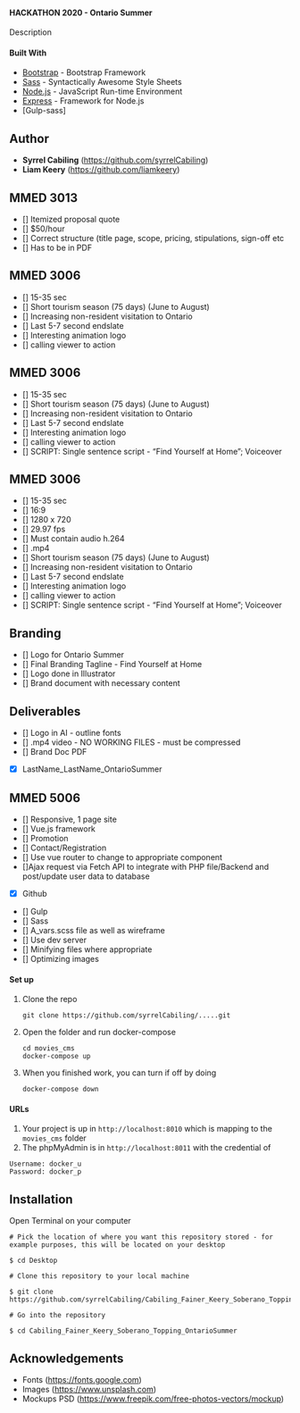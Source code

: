 #### HACKATHON 2020 - Ontario Summer
Description

#### Built With
* [Bootstrap](https://getbootstrap.com) - Bootstrap Framework
* [Sass](https://sass-lang.com "Sass") - Syntactically Awesome Style Sheets
* [Node.js](https://nodejs.org/en/ "Node") - JavaScript Run-time Environment
* [Express](https://expressjs.com "Express") - Framework for Node.js
* [Gulp-sass]

## Author
* **Syrrel Cabiling** (https://github.com/syrrelCabiling)
* **Liam Keery** (https://github.com/liamkeery)

## MMED 3013
- [] Itemized proposal quote
- [] $50/hour 
- [] Correct structure (title page, scope, pricing, stipulations, sign-off etc
- [] Has to be in PDF

## MMED 3006
- [] 15-35 sec
- [] Short tourism season (75 days) (June to August)
- [] Increasing non-resident visitation to Ontario
- [] Last 5-7 second endslate
- [] Interesting animation logo
- [] calling viewer to action

## MMED 3006
- [] 15-35 sec
- [] Short tourism season (75 days) (June to August)
- [] Increasing non-resident visitation to Ontario
- [] Last 5-7 second endslate
- [] Interesting animation logo
- [] calling viewer to action
- [] SCRIPT: Single sentence script - “Find Yourself at Home”; Voiceover


## MMED 3006
- [] 15-35 sec
- [] 16:9
- [] 1280 x 720
- [] 29.97 fps
- [] Must contain audio h.264
- [] .mp4
- [] Short tourism season (75 days) (June to August)
- [] Increasing non-resident visitation to Ontario
- [] Last 5-7 second endslate
- [] Interesting animation logo
- [] calling viewer to action
- [] SCRIPT: Single sentence script - “Find Yourself at Home”; Voiceover

## Branding
- [] Logo for Ontario Summer
- [] Final Branding Tagline - Find Yourself at Home
- [] Logo done in Illustrator
- [] Brand document with necessary content

## Deliverables
- [] Logo in AI - outline fonts
- [] .mp4 video - NO WORKING FILES - must be compressed
- [] Brand Doc PDF
- [x] LastName_LastName_OntarioSummer

## MMED 5006
- [] Responsive, 1 page site
- [] Vue.js framework
- [] Promotion
- [] Contact/Registration
- [] Use vue router to change to appropriate component
 - []Ajax request via Fetch API to integrate with PHP file/Backend and post/update user data to database
- [x] Github
- [] Gulp
- [] Sass
- [] A_vars.scss file as well as wireframe
- [] Use dev server
- [] Minifying files where appropriate
- [] Optimizing images



#### Set up
1. Clone the repo
   ```
   git clone https://github.com/syrrelCabiling/.....git
   ```
2. Open the folder and run docker-compose
   ```
   cd movies_cms
   docker-compose up
   ```
3. When you finished work, you can turn if off by doing 
   ```
   docker-compose down
   ```

#### URLs
1. Your project is up in `http://localhost:8010` which is mapping to the `movies_cms` folder
2. The phpMyAdmin is in `http://localhost:8011` with the credential of 
```
Username: docker_u
Password: docker_p
```

## Installation
Open Terminal on your computer
```
# Pick the location of where you want this repository stored - for example purposes, this will be located on your desktop

$ cd Desktop

# Clone this repository to your local machine

$ git clone https://github.com/syrrelCabiling/Cabiling_Fainer_Keery_Soberano_Topping_OntarioSummer.git

# Go into the repository

$ cd Cabiling_Fainer_Keery_Soberano_Topping_OntarioSummer
```
## Acknowledgements
* Fonts (https://fonts.google.com)
* Images (https://www.unsplash.com)
* Mockups PSD (https://www.freepik.com/free-photos-vectors/mockup)